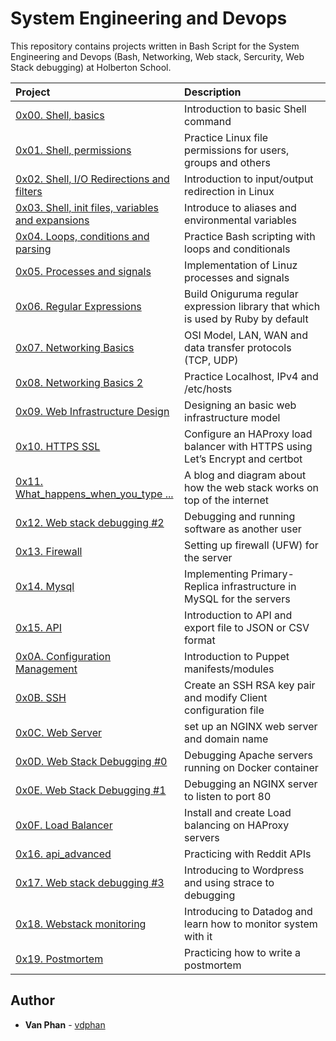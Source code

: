 # System Engineering and Devops

This repository contains projects written in Bash Script for the System Engineering and Devops (Bash, Networking, Web stack, Sercurity, Web Stack debugging) at Holberton School.

| Project | Description |
| :--- | :---|
| [0x00. Shell, basics ](./0x00-shell_basics) | Introduction to basic Shell command |
| [0x01. Shell, permissions ](./0x01-shell_permissions) | Practice Linux file permissions for users, groups and others |
| [0x02. Shell, I/O Redirections and filters ](./0x02-shell_redirections) | Introduction to input/output redirection in Linux |
| [0x03. Shell, init files, variables and expansions ](./0x03-shell_variables_expansions) | Introduce to aliases and environmental variables |
| [0x04. Loops, conditions and parsing ](./0x04-loops_conditions_and_parsing) | Practice Bash scripting with loops and conditionals |
| [0x05. Processes and signals ](./0x05-processes_and_signals) | Implementation of Linuz processes and signals |
| [0x06. Regular Expressions ](./0x06-) | Build Oniguruma regular expression library that which is used by Ruby by default |
| [0x07. Networking Basics ](./0x07-networking_basics) | OSI Model, LAN, WAN and data transfer protocols (TCP, UDP) |
| [0x08. Networking Basics 2 ](./0x08-networking_basics_2) | Practice Localhost, IPv4 and /etc/hosts |
| [0x09. Web Infrastructure Design ](./0x09-web_infrastructure_design) | Designing an basic web infrastructure model |
| [0x10. HTTPS SSL](./0x10-https_ssl) | Configure an HAProxy load balancer with HTTPS using Let’s Encrypt and certbot |
| [0x11. What_happens_when_you_type \.\.\.](./0x11-what_happens_when_your_type_holbertonschool_com_in_your_browser_and_press_enter) | A blog and diagram about how the web stack works on top of the internet |
| [0x12. Web stack debugging #2](./0x12-web_stack_debugging_2) | Debugging and running software as another user |
| [0x13. Firewall](./0x13-firewall) | Setting up firewall (UFW) for the server |
| [0x14. Mysql](./0x14-mysql) | Implementing Primary-Replica infrastructure in MySQL for the servers |
| [0x15. API](./0x15-api) | Introduction to API and export file to JSON or CSV format |
| [0x0A. Configuration Management ](./0x0A-configuration_management) | Introduction to Puppet manifests/modules |
| [0x0B. SSH ](./0x0B-ssh) | Create an SSH RSA key pair and modify Client configuration file|
| [0x0C. Web Server ](./0x0C-web_server) | set up an NGINX web server and domain name|
| [0x0D. Web Stack Debugging #0 ](./0x0D-web_stack_debugging_0) | Debugging Apache servers running on Docker container |
| [0x0E. Web Stack Debugging #1 ](./0x0E-web_stack_debugging_1) | Debugging an NGINX server to listen to port 80 |
| [0x0F. Load Balancer](./0x0F-load_balancer) | Install and create Load balancing on HAProxy servers |
| [0x16. api_advanced](./0x16-api_advanced) | Practicing with Reddit APIs |
| [0x17. Web stack debugging #3](./0x17-web_stack_debugging_3) | Introducing to Wordpress and using strace to debugging |
| [0x18. Webstack monitoring](./0x18-webstack_monitoring) | Introducing to Datadog and learn how to monitor system with it |
| [0x19. Postmortem](./0x19-postmortem) | Practicing how to write a postmortem |

## Author

- **Van Phan** - [vdphan](https:///github.com/vdphan)
